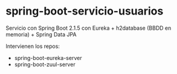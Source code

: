 # spring-boot-servicio-usuarios

Servicio con Spring Boot 2.1.5 con Eureka + h2database (BBDD en memoria) + Spring Data JPA

Intervienen los repos:
- spring-boot-eureka-server
- spring-boot-zuul-server
